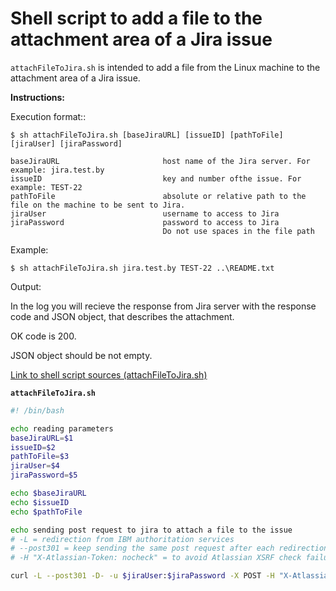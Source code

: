 # Shell script to add a file to the attachment area of a Jira issue

`attachFileToJira.sh` is intended to add a file from the Linux machine to the attachment area of a Jira issue.

**Instructions:**

Execution format::
```
$ sh attachFileToJira.sh [baseJiraURL] [issueID] [pathToFile] [jiraUser] [jiraPassword]
```
```
baseJiraURL                       host name of the Jira server. For example: jira.test.by
issueID                           key and number ofthe issue. For  example: TEST-22
pathToFile                        absolute or relative path to the file on the machine to be sent to Jira.
jiraUser                          username to access to Jira
jiraPassword                      password to access to Jira 
                                  Do not use spaces in the file path
```

Example:
```
$ sh attachFileToJira.sh jira.test.by TEST-22 ..\README.txt
```

Output:

In the log you will recieve the response from Jira server with the response code and JSON object, that describes the attachment.

OK code is 200.

JSON object should be not empty.

[Link to shell script sources (attachFileToJira.sh)](https://github.com/IBA-mainframe-dev/Global-Repository-for-Mainframe-Developers/tree/master/zOS%20System%20operating/Mainframe%20automation%20solutions%20and%20best%20practices/Jira/Shell%20script%20to%20add%20a%20file%20to%20the%20attachment%20area%20of%20a%20Jira%20issue/attachFileToJira.sh)

**`attachFileToJira.sh`**
```sh
#! /bin/bash

echo reading parameters
baseJiraURL=$1
issueID=$2
pathToFile=$3
jiraUser=$4
jiraPassword=$5

echo $baseJiraURL
echo $issueID
echo $pathToFile

echo sending post request to jira to attach a file to the issue
# -L = redirection from IBM authoritation services
# --post301 = keep sending the same post request after each redirection
# -H "X-Atlassian-Token: nocheck" = to avoid Atlassian XSRF check failure

curl -L --post301 -D- -u $jiraUser:$jiraPassword -X POST -H "X-Atlassian-Token: nocheck" -F "file=@$pathToFile" http://$baseJiraURL/rest/api/2/issue/$issueID/attachments

```